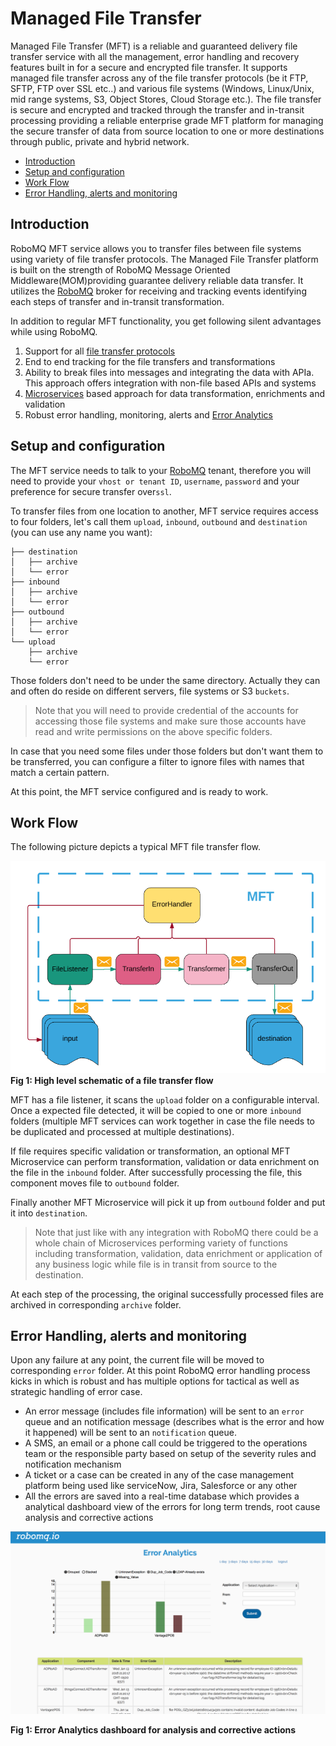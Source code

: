 # Managed File Transfer


Managed File Transfer (MFT) is a reliable and guaranteed delivery file transfer service with all the management, error handling and recovery features built in for a secure and encrypted file transfer. It supports managed file transfer across any of the file transfer protocols (be it FTP, SFTP, FTP over SSL etc..) and various file systems (Windows, Linux/Unix, mid range systems, S3, Object Stores, Cloud Storage etc.). The file transfer is secure and encrypted and tracked through the transfer and in-transit processing providing a reliable enterprise grade MFT platform for managing the secure transfer of data from source location to one or more destinations through public, private and hybrid network.

* [Introduction](#introduction)
* [Setup and configuration](#setup-and-configuration)
* [Work Flow](#work-flow)
* [Error Handling, alerts and monitoring](#error-handling,-alerts-and-monitoring)


## Introduction

RoboMQ MFT service allows you to transfer files between file systems using variety of file transfer protocols. The Managed File Transfer platform is built on the strength of RoboMQ Message Oriented Middleware(MOM)providing guarantee delivery reliable data transfer. It utilizes the [RoboMQ](http://www.robomq.io) broker for receiving and tracking events identifying each steps of transfer and in-transit transformation.

In addition to regular MFT functionality, you get following silent advantages while using RoboMQ.

1. Support for all [file transfer protocols](http://robomq.io/index.html#thingsconnect)
2. End to end tracking for the file transfers and transformations
3. Ability to break files into messages and integrating the data with APIa. This approach offers integration with non-file based APIs and systems
4. [Microservices](http://robomq.io/index.html#microservices) based approach for data transformation, enrichments and validation
5. Robust error handling, monitoring, alerts and [Error Analytics](http://robomq.io/index.html#overview)

## Setup and configuration

The MFT service needs to talk to your [RoboMQ](http://www.robomq.io) tenant, therefore you will need to provide your `vhost or tenant ID`, `username`, `password` and your preference for secure transfer over`ssl`.

To transfer files from one location to another, MFT service requires access to four folders, let's call them `upload`, `inbound`, `outbound` and `destination` (you can use any name you want):


```
├── destination
│   ├── archive
│   └── error
├── inbound
│   ├── archive
│   └── error
├── outbound
│   ├── archive
│   └── error
└── upload
    ├── archive
    └── error
```

Those folders don't need to be under the same directory. Actually they can and often do reside on different servers, file systems or S3 `buckets`.

>Note that you will need to provide credential of the accounts for accessing those file systems and make sure those accounts have read and write permissions on the above specific folders.

In case that you need some files under those folders but don't want them to be transferred, you can configure a filter to ignore files with names that match a certain pattern.

At this point, the MFT service configured and is ready to work.

## Work Flow

The following picture depicts a typical MFT file transfer flow.

![Work Flow Diagram](./images/MFTDesign.png)
**Fig 1: High level schematic of a file transfer flow**

MFT has a file listener, it scans the `upload` folder on a configurable interval. Once a expected file detected, it will be copied to one or more `inbound` folders (multiple MFT services can work together in case the file needs to be duplicated and processed at multiple destinations).

If file requires specific validation or transformation, an optional MFT Microservice can perform transformation, validation or data enrichment on the file in the `inbound` folder. After successfully processing the file, this component moves file to `outbound` folder.

Finally another MFT Microservice will pick it up from `outbound` folder and put it into `destination`.

>Note that just like with any integration with RoboMQ there could be a whole chain of Microservices performing variety of functions including transformation, validation, data enrichment or application of any business logic while file is in transit from source to the destination.

At each step of the processing, the original successfully processed files are archived in corresponding `archive` folder.

## <a name="error-handling-alerts-and-monitoring">Error Handling, alerts and monitoring</a>
Upon any failure at any point, the current file will be moved to corresponding `error` folder. At this point RoboMQ error handling process kicks in which is robust and has multiple options for tactical as well as strategic handling of error case.

* An error message (includes file information) will be sent to an `error` queue and an notification message (describes what is the error and how it happened) will be sent to an `notification` queue.
* A SMS, an email or a phone call could be triggered to the operations team or the responsible party based on setup of the severity rules and notification mechanism
* A ticket or a case can be created in any of the case management platform being used like serviceNow, Jira, Salesforce or any other
* All the errors are saved into a real-time database which provides a analytical dashboard view of the errors for long term trends, root cause analysis and corrective actions

![Error Analytics Dashboard](./images/ErrorAnalytics.png)

**Fig 1: Error Analytics dashboard for analysis and corrective actions**
